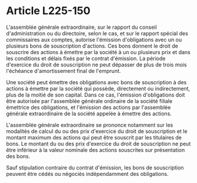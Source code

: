 # Article L225-150

L'assemblée générale extraordinaire, sur le rapport du conseil d'administration ou du directoire, selon le cas, et sur le rapport spécial des commissaires aux comptes, autorise l'émission d'obligations avec un ou plusieurs bons de souscription d'actions. Ces bons donnent le droit de souscrire des actions à émettre par la société à un ou plusieurs prix et dans les conditions et délais fixés par le contrat d'émission. La période d'exercice du droit de souscription ne peut dépasser de plus de trois mois l'échéance d'amortissement final de l'emprunt.

Une société peut émettre des obligations avec bons de souscription à des actions à émettre par la société qui possède, directement ou indirectement, plus de la moitié de son capital. Dans ce cas, l'émission d'obligations doit être autorisée par l'assemblée générale ordinaire de la société filiale émettrice des obligations, et l'émission des actions par l'assemblée générale extraordinaire de la société appelée à émettre des actions.

L'assemblée générale extraordinaire se prononce notamment sur les modalités de calcul du ou des prix d'exercice du droit de souscription et le montant maximum des actions qui peut être souscrit par les titulaires de bons. Le montant du ou des prix d'exercice du droit de souscription ne peut être inférieur à la valeur nominale des actions souscrites sur présentation des bons.

Sauf stipulation contraire du contrat d'émission, les bons de souscription peuvent être cédés ou négociés indépendamment des obligations.
